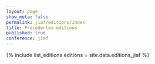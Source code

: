 ```yaml
---
layout: page
show_meta: false
permalink: jiaf/editions/index
title: Précédentes éditions
published: true
conference: jiaf
---
```


{% include list_editions editions = site.data.editions_jiaf %}